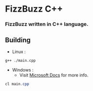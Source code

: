 # FizzBuzz C++
### FizzBuzz written in C++ language.

## Building
* Linux :
```bash
g++ ./main.cpp
```

* Windows :
  * Visit [Microsoft Docs](https://docs.microsoft.com/en-us/cpp/build/walkthrough-compiling-a-cpp-cli-program-on-the-command-line?view=msvc-170) for more info.
```ps1
cl main.cpp
```
